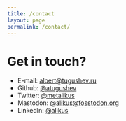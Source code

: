 ```yaml
---
title: /contact
layout: page
permalink: /contact/
---
```


# Get in touch?

- E-mail: [albert@tugushev.ru](mailto:albert@tugushev.ru)
- Github: [@atugushev](https://github.com/atugushev)
- Twitter: [@metalikus](https://twitter.com/metalikus)
- Mastodon: [@alikus@fosstodon.org](https://fosstodon.org/@alikus)
- LinkedIn: [@alikus](https://www.linkedin.com/in/alikus)
